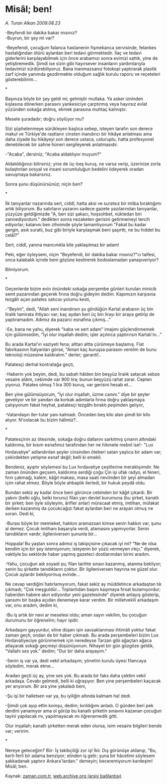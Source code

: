 # Misâl; ben!

*A. Turan Alkan 2009.08.23*

<tr><td class="metin" colspan="2" style="padding-top: 20px; padding-left: 5px; padding-right: 10px;">-Beyfendi bir dakika bakar mısınız?<br/>-Buyrun, bir şey mi var?</td></tr><tr><td class="metin" colspan="2" style="padding-top: 20px; padding-left: 5px; padding-right: 10px;"><p>-Beyefendi, çocuğum falanca hastanenin fişmekanca servisinde, felankes hastalığından ötürü aylardan beri tedavi görmektedir. İlaç ve tedavi giderlerini karşılayabilmek için önce arabamızı sonra evimizi sattık, yine de yetiştiremedik. Şimdi ise sizin gibi hayırsever insanların yardımlarıyla tedavimizi sürdürebiliyoruz. Bana inanmazsanız fotokopi yaptırarak plastik zarf içinde yanımda gezdirmekte olduğum sağlık kurulu raporu ve reçeteleri gösterebilirim...
<p>*
<p>Başınıza böyle bir şey geldi mi; gelmiştir mutlaka. Ya asker izninden kışlasına dönerken parasını yankesiciye çarptırmış veya hayırsız evlat yüzünden sokağa atılmış, ekmek parasına muhtaç kalmıştır.
<p>Mesele şuradadır; doğru söylüyor mu?
<p>Sizi şüphelenmeye sürükleyen başlıca sebep, isteyen tarafın son derece makul ve Türkiye'de rastlanır cinsten inandırıcı bir hikâye anlatması ama daha ziyade bu hikâyeyi son derece ustaca, usturuplu, hatta profesyonel denebilecek bir sahne hüneri sergileyerek anlatmasıdır.
<p>-"Acaba", dersiniz; "Acaba aldatılıyor muyum?"
<p>Aldatıldığınızı bilirsiniz; yine de üç-beş kuruş, ne varsa verip, üzerinize zorla bulaştırılan sosyal ve insani sorumluluğun bedelini ödeyerek oradan savuşmaya bakarsınız.
<p>Sonra şunu düşünürsünüz; niçin ben?
<p>*
<p>İlk tanıyanlar nazarında sert, ciddî, hatta aksi ve suratsız bir intiba bıraktığımı artık biliyorum. Bu satırların yazarını sadece gazete yazılarından tanıyanlar, yüzyüze geldiğimizde "A, ben sizi şakacı, hoşsohbet, nüktedan biri zannediyordum." dedikten sonra nezaketen gerisini getirmemeyi tercih ediyorlar; kalanını ben zihnimde şöyle tamamlıyorum "Fakat bu kadar gergin, asık suratlı, buz gibi biriyle karşılaşmak beni şaşırttı, ne bu hiddet bu celâl?"
<p>Sert, ciddî, yanına mancınıkla bile yaklaşılmaz bir adam!
<p>Peki, eğer öyleysem, niçin "Beyefendi, bir dakika bakar mısınız?"cı taifesi, onca kalabalık içinde beni gözüne kestirerek bodoslamadan yanaşıveriyor?
<p>Bilmiyorum.
<p>*
<p>Geçenlerde bizim evin önündeki sokağa perşembe günleri kurulan minicik semt pazarından geçerek fırına doğru gideyim dedim. Kapımızın karşısına tezgâh açan patates satıcısı yolumu kesti,
<p>-"Beyim", dedi, "Allah seni inandırsın şu gördüğün Kartal arabanın üç bin liralık tamirata ihtiyacı var; kaç aydan beri üç bin lirayı bir araya getirip de yaptıramadım. Adımız da pazarcı esnafına çıkmış..."
<p>-Ee, bana ne yahu, diyerek "kaba ve sert adam" imajımı güçlendirmemek için gülümsedim, "İyi olur inşallah dedim; işler açılınca yaptırırsın Kartalı'nı..."
<p>Bu arada Kartal'ın vaziyeti fena; alttan altta çürümeye başlamış. Fiat fabrikasının İtalyanları görse, "Aman kaç kuruşsa parasını verelim de bunu teknoloji müzesine kaldıralım." derler; garanti!..
<p>Patatesçi derhal kontratağa geçti,
<p>-Haberin yok beyim, dedi, bu sabah hâlden bin beşyüz liralık satacak sebze vesaire aldım, cebimde var 900 lira; bunun beşyüzü rahat zarar. Cepten yiyoruz. Patates olmuş 1 lira 300 kuruş, var gerisini hesab et...
<p>Ben yine gülümsüyorum, "İyi olur inşallah, üzme canını." diye bir şeyler geveliyor ve bir yandan da korkak adımlarla fırına doğru yaklaşmaya çalışıyorum fakat heyhat, patatesçi tezgâhı bıraktı peşimden geliyor,
<p>-Vatandaşın iler-tutar yanı kalmadı. Önceden beş kilo alan şimdi bir kilo alıyor. N'oolacak bu bizim hâlimiz?..
<p>*
<p>Patatesçinin az ötesinde, sokağa doğru dallarını sarkıtmış çınarın altındaki kaldırıma, bir kısım esnafımız tarafından her ne hikmete mebnî ise!- "Lux Hırdavatiye" adlandırılan şeyler cinsinden öteberi satan yaşlıca bir adam var; çekirdekten yetişme esnaf değil; belli ki emekli.
<p>Bendeniz, ayıptır söylemesi bu Lux hırdavatiye çeşitlerine meraklıyımdır. Ne zaman önünden geçsem, kaldırıma serdiği çoğu Çin işi ufak radyo, el feneri, fırın çakmağı, kalem, kâğıt makası, masa saati neviinden bir şeyi almadan içim rahat etmez. Böyle böyle ahbaplık ilerledi, bir hukuk peydâ oldu.
<p>Bundan sekiz ay kadar önce beni görünce cebinden bir kâğıt çıkardı. Bir yakını (belki oğlu, belki torunu) filan yarı devlet kurumuna (bu şirket, kanatlı bir şirket; ben öyle söyleyim, ârifler anlar) müracaat etmiş, imtihan, mülakat derken kazanmış da çocukcağızı fakat aylardan beri ne arayan olmuş ne soran. Dedi ki,
<p>-Burası böyle bir memleket, hakkını aramazsan kimse senin hakkın var, şunu al demez. Çocuk imtihanı başarıyla verdi, atamasını yapmıyorlar. Senin tanıdıkların vardır, ilgileniversen şununla bir...
<p>Hoppala! Bu yaştan sonra adımız iş takipçisine çıkacak iyi mi? "Ne de olsa kendim için bir şey istemiyorum; isteyenin bir yüzü vermeyen ırkçı." diyerek, vaktiyle bu sektörde haber yapmış gazeteci dostlarımdan birini aradım.
<p>-Yahu, çocuğun adı soyadı şu; filan tarihte sınavı kazanmış, atanma bekliyor; senin bu şirkette tanıdıkların çoktur. Bir ilgileniversen hayrına ne güzel olur. Çocuk aylardır bekliyormuş evinde...
<p>Ne cevap verdiğini hatırlamıyorum, fakat sekiz ay müddetince arkadaştan tık çıkmadı; "Çok meşguldür... Toplantıdan başını kaşımaya fırsat bulamıyordur; haberden habere akın ediyordur yeni gazetesinde" diyerek anlayış gösterip, şansımı bir başka açıdan denemeye karar verdim. Bir milletvekili arkadaşım var, onu aradım, dedim ki,
<p>-Bu iş artık bir nevi ar meselesi oldu; aman sayın vekilim, bu çocuğun durumunu bir öğrenelim; hayır işidir.
<p>Arkadaşım gayyurdur, eline düşen işin savsaklanması ihtimâli yoktur fakat zaman geçti, ondan da bir haber çıkmadı. Bu arada perşembeleri bizim Lux Hırdavatiyeciye görünmemek için neredeyse Tarzan gibi ağaçtan ağaca atlayarak sokağı geçmeyi düşünüyorum. Nihayet bir gün gözgöze geldik, "Vallahi ses yok." dedim; "Dur bir daha arayayım."
<p>-Senin iş var ya, dedi vekil arkadaşım; yönetim kurulu üyesi filancaya söyledim, merak etme...
<p>Aradan geçti üç ay, yine ses yok. Bu arada bir faks daha çektim vekil arkadaşa. Cevabı gelmedi, belli ki uğraşıyor. Ben yine perşembeleri kaçacak yer arıyorum. Bir ara yine yakaladı beni,
<p>-Şu işi bir halletsen var ya, bu iyiliğin altında kalmam ha! dedi.
<p>-Şimdi çok ayıp ettin komşu, dedim; kırıldığımı anladı. O günden beri pek derdini yanamıyor ama ol görüp bu kanatlı şirketin sınavını kazanan çocuğun tayini yapılacak mı, yapılmayacak mı öğrenemedik gitti.
<p>Olur inşallah; kanatlı şirketten merak eden olursa, isim vesaire bilgileri bende var; veririm.
<p>*
<p>Nereye geleceğim? Biir: İş takibçiliği zor iş! İkii: Dış görünüşe aldanıp, "Bu, kerli-ferli bir adama benziyor; elinden iş gelir; şuna bir hâcetimi söylesem şakkadanak yaptırır Ankara'lardan." demeyin; beceremiyorum kardeşim! Misâl; ben.<br/></p></p></p></p></p></p></p></p></p></p></p></p></p></p></p></p></p></p></p></p></p></p></p></p></p></p></p></p></p></p></p></p></p></p></p></p></p></p></p></td></tr>

Kaynak: [zaman.com.tr](http://zaman.com.tr/yazar.do?yazino=883502), [web.archive.org (arşiv bağlantısı)](http://web.archive.org/web/20090827200631/http://zaman.com.tr:80/yazar.do?yazino=883502)
